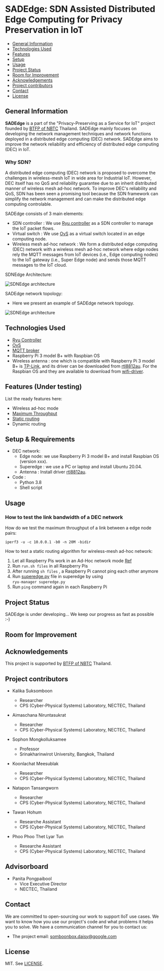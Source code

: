 
# SADEdge: SDN Assisted Distributed Edge Computing for Privacy Preservation in IoT


* [General Information](#general-information)
* [Technologies Used](#technologies-used)
* [Features](#Features)
* [Setup](#setup)
* [Usage](#usage)
* [Project Status](#project-status)
* [Room for Improvement](#room-for-improvement)
* [Acknowledgements](#acknowledgements)
* [Project contributors](#Project-contributors)
* [Contact](#contact)
* [License](#license) 

## General Information
**SADEdge** is a part of the "Privacy-Preserving as a Service for IoT" project founded by [BTFP of NBTC](https://btfp.nbtc.go.th/) Thailand. SADEdge mainly focuses on developing the network management techniques and network functions deployed in a distributed edge computing (DEC) network. SADEdge aims to improve the network reliability and efficiency of distributed edge computing (DEC) in IoT. 

### Why SDN?

A distributed edge computing (DEC) network is proposed to overcome the challenges in wireless-mesh IoT in wide area for Industrial IoT. However, DEC itself has no QoS and reliability guarantee due to an inherit distributed manner of wireless mesh ad-hoc network. 
To improve DEC's reliability and QoS, SDN has been seen a promising tool because the SDN framework can simplify the network management and can make the distributed edge computing controlable. <br />

SADEdge consists of 3 main elements: <br />
* SDN controller : We use [Ryu controller](https://github.com/faucetsdn/ryu) as a SDN controller to manage the IoT packet flows. <br />
* Virtual switch : We use [OvS](https://www.openvswitch.org/) as a virtual switch located in an edge computing node. <br />
* Wireless mesh ad-hoc network : We form a distributed edge computing (DEC) network with a wireless mesh ad-hoc network where edge nodes rely the MQTT messages from IoT devices (i.e., Edge computing nodes) to the IoT gateway (i.e., Super Edge node) and sends those MQTT messages to the IoT cloud. <br />

SDNEdge Architecture: <br />


![SDNEdge architecture](./PlanB/Figure_Readme/SADEdge-Architecture.png) 

SADEdge network topology: <br />
* Here we present an example of SADEdge network topology. <br />

![SDNEdge architecture](./PlanB/Figure_Readme/SADEdge-Topology.png) 



## Technologies Used
- [Ryu Controller](https://ryu-sdn.org/) 
- [OvS](https://www.openvswitch.org/download/)
- [MQTT broker](https://www.hivemq.com/blog/mqtt-toolbox-mqttbox/)
- Raspberry Pi 3 model B+ with Raspbian OS
- Wireless antenna : one which is compatible with Raspberry Pi 3 model B+ is [TP-Link](https://www.tp-link.com/th/home-networking/adapter/archer-t2u-plus/), and its driver can be downloaded from [rtl8812au](https://github.com/aircrack-ng/rtl8812au).  For the Raspbian OS and they are available to download from [wifi-driver](http://downloads.fars-robotics.net/wifi-drivers/).


## Features (Under testing)
List the ready features here:
- Wireless ad-hoc mode
- [Maximum Throughput](https://github.com/TNatapon/Privacy_SDN_Edge_IoT/tree/main/PlanB) 
- [Static routing](https://github.com/TNatapon/Privacy_SDN_Edge_IoT/tree/main/flowrules)
- Dynamic routing

## Setup & Requirements
* DEC network: 
    * Edge node: we use Raspberry Pi 3 model B+ and install Raspbian OS (version xxx).
    * Superedge : we use a PC or laptop and install Ubuntu 20.04.
    * Antenna : Install driver [rtl8812au](https://github.com/aircrack-ng/rtl8812au).
* Code : 
    * Python 3.8 
    * Shell script 

## Usage

### How to test the link bandwidth of a DEC network
How do we test the maximum throughput of a link between a edge node pairs:

`iperf3 -u -c 10.0.0.1 -b0 -n 20M -bidir`

How to test a static routing algorithm for wireless-mesh ad-hoc network: <br />
1) Let all Raspberry Pis work in an Ad-Hoc network mode [Ref](https://classes.engineering.wustl.edu/ese205/core/index.php?title=Ad-Hoc_Network_%2B_Raspberry_Pi)<br />
2) Run `run.sh files` in all Raspberry Pis <br />
3) After running `sh files` , a Raspberry Pi cannot ping each other anymore <br />
4) Run [superedge.py](https://github.com/TNatapon/Privacy_SDN_Edge_IoT/blob/main/flowrules/superedge.py) file in superedge by using  <br />
`ryu-manager superedge.py` 
6) Run `ping` command again in each Raspberry Pi <br />


## Project Status
SADEdge is under developing...
We keep our progress as fast as possible :-)

## Room for Improvement


## Acknowledgements
This project is supported by [BTFP of NBTC](https://btfp.nbtc.go.th/) Thailand. 

## Project contributors
* Kalika Suksomboon <br />
   * Researcher <br />
   * CPS (Cyber-Physical Systems) Laboratory, NECTEC, Thailand <br />

* Aimaschana Niruntasukrat <br />
   * Researcher <br />
   * CPS (Cyber-Physical Systems) Laboratory, NECTEC, Thailand <br />

* Sophon Mongkolluksamee <br />
   * Professor <br />
   * Srinakharinwirot University, Bangkok, Thailand <br />

* Koonlachat Meesublak <br />
   * Researcher <br />
   * CPS (Cyber-Physical Systems) Laboratory, NECTEC, Thailand <br />

* Natapon Tansangworn <br />
   * Researcher <br />
   * CPS (Cyber-Physical Systems) Laboratory, NECTEC, Thailand <br />

* Tawan Hohum <br />
   * Researche Assistant <br />
   * CPS (Cyber-Physical Systems) Laboratory, NECTEC, Thailand <br />

* Phoo Phoo Thet Lyar Tun <br />
   * Researche Assistant <br />
   * CPS (Cyber-Physical Systems) Laboratory, NECTEC, Thailand <br />
   
## Advisorboard 
* Panita Pongpaibool <br />
   * Vice Executive Director <br />
   * NECTEC, Thailand

## Contact
We are committed to open-sourcing our work to support IIoT use cases. We want to know how you use our project's code and what problems it helps you to solve. 
We have a communication channel for you to contact us:
 * The project email: somboonbox.daisy@google.com
  
## License 
MIT. See [LICENSE](https://github.com/google/fully-homomorphic-encryption/blob/main/LICENSE).
